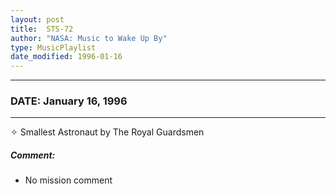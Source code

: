 ```yaml
---
layout: post
title:  STS-72
author: "NASA: Music to Wake Up By"
type: MusicPlaylist
date_modified: 1996-01-16
---
```


----
### DATE: January 16, 1996
----
✧ Smallest Astronaut by The Royal Guardsmen

##### Comment:
* No mission comment
